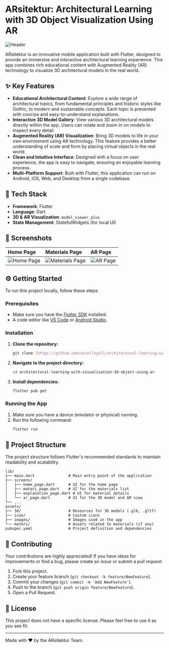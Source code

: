 # ARsitektur: Architectural Learning with 3D Object Visualization Using AR

![Header](https://user-images.githubusercontent.com/12345678/123456789-abcdef.png) <!-- Replace with a relevant header image URL -->

ARsitektur is an innovative mobile application built with Flutter, designed to provide an immersive and interactive architectural learning experience. This app combines rich educational content with Augmented Reality (AR) technology to visualize 3D architectural models in the real world.

## ✨ Key Features

* **Educational Architectural Content**: Explore a wide range of architectural topics, from fundamental principles and historic styles like Gothic, to modern and sustainable concepts. Each topic is presented with concise and easy-to-understand explanations.
* **Interactive 3D Model Gallery**: View various 3D architectural models directly within the app. Users can rotate and zoom in on models to inspect every detail.
* **Augmented Reality (AR) Visualization**: Bring 3D models to life in your own environment using AR technology. This feature provides a better understanding of scale and form by placing virtual objects in the real world.
* **Clean and Intuitive Interface**: Designed with a focus on user experience, the app is easy to navigate, ensuring an enjoyable learning process.
* **Multi-Platform Support**: Built with Flutter, this application can run on Android, iOS, Web, and Desktop from a single codebase.

## 🚀 Tech Stack

* **Framework**: Flutter
* **Language**: Dart
* **3D & AR Visualization**: `model_viewer_plus`
* **State Management**: StatefulWidgets (for local UI)

## 📸 Screenshots

| Home Page                                                                                  | Materials Page                                                                             | AR Page                                                                                    |
| :----------------------------------------------------------------------------------------- | :----------------------------------------------------------------------------------------- | :----------------------------------------------------------------------------------------- |
| ![Home Page](https://placehold.co/400x300/1f2937/9ca3af?text=Home+Page)                     | ![Materials Page](https://placehold.co/400x300/1f2937/9ca3af?text=Materials+Page)           | ![AR Page](https://placehold.co/400x300/1f2937/9ca3af?text=AR+Page)                         |

## ⚙️ Getting Started

To run this project locally, follow these steps:

### Prerequisites

* Make sure you have the [Flutter SDK](https://flutter.dev/docs/get-started/install) installed.
* A code editor like [VS Code](https://code.visualstudio.com/) or [Android Studio](https://developer.android.com/studio).

### Installation

1.  **Clone the repository:**
    ```sh
    git clone [https://github.com/aurelloyell/architectural-learning-with-visualisation-3d-object-using-ar.git](https://github.com/aurelloyell/architectural-learning-with-visualisation-3d-object-using-ar.git)
    ```
2.  **Navigate to the project directory:**
    ```sh
    cd architectural-learning-with-visualisation-3d-object-using-ar
    ```
3.  **Install dependencies:**
    ```sh
    flutter pub get
    ```

### Running the App

1.  Make sure you have a device (emulator or physical) running.
2.  Run the following command:
    ```sh
    flutter run
    ```

## 📂 Project Structure

The project structure follows Flutter's recommended standards to maintain readability and scalability.

```
lib/
├── main.dart               # Main entry point of the application
├── screens/
│   ├── home_page.dart      # UI for the home page
│   ├── materi_page.dart    # UI for the materials list
│   ├── explanation_page.dart # UI for material details
│   └── ar_page.dart        # UI for the 3D model and AR view
└── ...
assets/
├── 3d/                     # Resources for 3D models (.glb, .gltf)
├── icon/                   # Custom icons
├── images/                 # Images used in the app
└── materi/                 # Assets related to materials (if any)
pubspec.yaml                # Project definition and dependencies
```

## 🤝 Contributing

Your contributions are highly appreciated! If you have ideas for improvements or find a bug, please create an *issue* or submit a *pull request*.

1.  Fork this project.
2.  Create your feature branch (`git checkout -b feature/NewFeature`).
3.  Commit your changes (`git commit -m 'Add NewFeature'`).
4.  Push to the branch (`git push origin feature/NewFeature`).
5.  Open a Pull Request.

## 📄 License

This project does not have a specific license. Please feel free to use it as you see fit.

---

Made with ❤️ by the ARsitektur Team.
    
